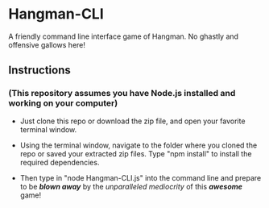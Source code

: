 # Hangman-CLI

A friendly command line interface game of Hangman.  No ghastly and offensive gallows here!

## Instructions
### (This repository assumes you have Node.js installed and working on your computer)

* Just clone this repo or download the zip file, and open your favorite terminal window.

* Using the terminal window, navigate to the folder where you cloned the repo or saved your extracted zip files. Type "npm install" to install the required dependencies.

* Then type in "node Hangman-CLI.js" into the command line and prepare to be *__blown away__* by the *unparalleled mediocrity* of this _**awesome**_ game!
